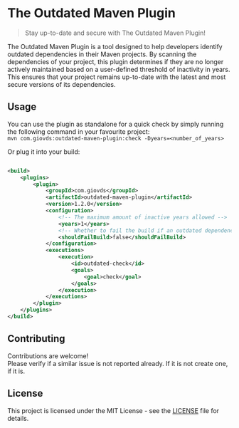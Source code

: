 # The Outdated Maven Plugin

> Stay up-to-date and secure with The Outdated Maven Plugin!

The Outdated Maven Plugin is a tool designed to help developers identify outdated dependencies in their Maven projects.
By scanning the dependencies of your project, this plugin determines if they are no longer actively maintained
based on a user-defined threshold of inactivity in years. This ensures that your project remains up-to-date with the
latest and most secure versions of its dependencies.

## Usage

You can use the plugin as standalone for a quick check by simply running the following command in your favourite
project:\
`mvn com.giovds:outdated-maven-plugin:check -Dyears=<number_of_years>`

Or plug it into your build:

```xml

<build>
    <plugins>
        <plugin>
            <groupId>com.giovds</groupId>
            <artifactId>outdated-maven-plugin</artifactId>
            <version>1.2.0</version>
            <configuration>
                <!-- The maximum amount of inactive years allowed -->
                <years>1</years>
                <!-- Whether to fail the build if an outdated dependency is found -->
                <shouldFailBuild>false</shouldFailBuild>
            </configuration>
            <executions>
                <execution>
                    <id>outdated-check</id>
                    <goals>
                        <goal>check</goal>
                    </goals>
                </execution>
            </executions>
        </plugin>
    </plugins>
</build>
```

## Contributing

Contributions are welcome! \
Please verify if a similar issue is not reported already. If it is not create one, if it is.

## License

This project is licensed under the MIT License - see the [LICENSE](./LICENSE) file for details.
